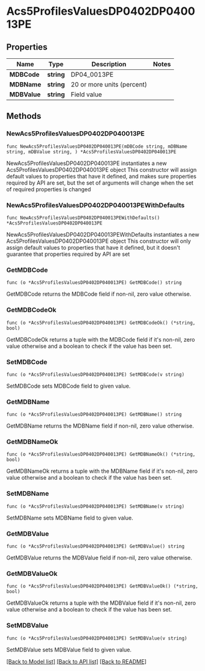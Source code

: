 # Acs5ProfilesValuesDP0402DP040013PE

## Properties

Name | Type | Description | Notes
------------ | ------------- | ------------- | -------------
**MDBCode** | **string** | DP04_0013PE | 
**MDBName** | **string** | 20 or more units (percent) | 
**MDBValue** | **string** | Field value | 

## Methods

### NewAcs5ProfilesValuesDP0402DP040013PE

`func NewAcs5ProfilesValuesDP0402DP040013PE(mDBCode string, mDBName string, mDBValue string, ) *Acs5ProfilesValuesDP0402DP040013PE`

NewAcs5ProfilesValuesDP0402DP040013PE instantiates a new Acs5ProfilesValuesDP0402DP040013PE object
This constructor will assign default values to properties that have it defined,
and makes sure properties required by API are set, but the set of arguments
will change when the set of required properties is changed

### NewAcs5ProfilesValuesDP0402DP040013PEWithDefaults

`func NewAcs5ProfilesValuesDP0402DP040013PEWithDefaults() *Acs5ProfilesValuesDP0402DP040013PE`

NewAcs5ProfilesValuesDP0402DP040013PEWithDefaults instantiates a new Acs5ProfilesValuesDP0402DP040013PE object
This constructor will only assign default values to properties that have it defined,
but it doesn't guarantee that properties required by API are set

### GetMDBCode

`func (o *Acs5ProfilesValuesDP0402DP040013PE) GetMDBCode() string`

GetMDBCode returns the MDBCode field if non-nil, zero value otherwise.

### GetMDBCodeOk

`func (o *Acs5ProfilesValuesDP0402DP040013PE) GetMDBCodeOk() (*string, bool)`

GetMDBCodeOk returns a tuple with the MDBCode field if it's non-nil, zero value otherwise
and a boolean to check if the value has been set.

### SetMDBCode

`func (o *Acs5ProfilesValuesDP0402DP040013PE) SetMDBCode(v string)`

SetMDBCode sets MDBCode field to given value.


### GetMDBName

`func (o *Acs5ProfilesValuesDP0402DP040013PE) GetMDBName() string`

GetMDBName returns the MDBName field if non-nil, zero value otherwise.

### GetMDBNameOk

`func (o *Acs5ProfilesValuesDP0402DP040013PE) GetMDBNameOk() (*string, bool)`

GetMDBNameOk returns a tuple with the MDBName field if it's non-nil, zero value otherwise
and a boolean to check if the value has been set.

### SetMDBName

`func (o *Acs5ProfilesValuesDP0402DP040013PE) SetMDBName(v string)`

SetMDBName sets MDBName field to given value.


### GetMDBValue

`func (o *Acs5ProfilesValuesDP0402DP040013PE) GetMDBValue() string`

GetMDBValue returns the MDBValue field if non-nil, zero value otherwise.

### GetMDBValueOk

`func (o *Acs5ProfilesValuesDP0402DP040013PE) GetMDBValueOk() (*string, bool)`

GetMDBValueOk returns a tuple with the MDBValue field if it's non-nil, zero value otherwise
and a boolean to check if the value has been set.

### SetMDBValue

`func (o *Acs5ProfilesValuesDP0402DP040013PE) SetMDBValue(v string)`

SetMDBValue sets MDBValue field to given value.



[[Back to Model list]](../README.md#documentation-for-models) [[Back to API list]](../README.md#documentation-for-api-endpoints) [[Back to README]](../README.md)


